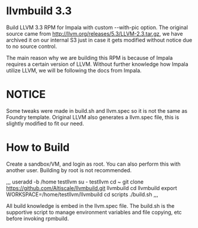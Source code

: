 llvmbuild 3.3
=============

Build LLVM 3.3 RPM for Impala with custom --with-pic option.
The original source came from http://llvm.org/releases/5.3/LLVM-2.3.tar.gz, we have archived
it on our internal S3 just in case it gets modified without notice due to no source control.

The main reason why we are building this RPM is because of Impala requires a certain version
of LLVM. Without further knowledge how Impala utilize LLVM, we will be following the docs from 
Impala.

NOTICE
======

Some tweaks were made in build.sh and llvm.spec so it is not the same as Foundry template.
Original LLVM also generates a llvm.spec file, this is slightly modified to fit our need.


How to Build
============

Create a sandbox/VM, and login as root. You can also perform this with another user. 
Building by root is not recommended.

,,,
useradd -b /home testllvm
su - testllvm
cd ~
git clone https://github.com/Altiscale/llvmbuild.git llvmbuild
cd llvmbuild
export WORKSPACE=/home/testllvm/llvmbuild
cd scripts
./build.sh
,,,

All build knowledge is embed in the llvm.spec file. The build.sh is the supportive script to 
manage environment variables and file copying, etc before invoking rpmbuild.



